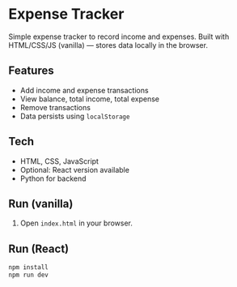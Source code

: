 # Expense Tracker

Simple expense tracker to record income and expenses. Built with HTML/CSS/JS (vanilla) — stores data locally in the browser.

## Features
- Add income and expense transactions
- View balance, total income, total expense
- Remove transactions
- Data persists using `localStorage`

## Tech
- HTML, CSS, JavaScript 
- Optional: React version available
- Python for backend

## Run (vanilla)
1. Open `index.html` in your browser.

## Run (React)
```bash
npm install
npm run dev

